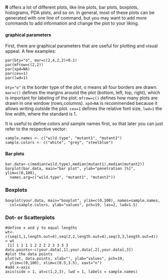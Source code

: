 **R** offers a lot of different plots, like line plots, bar plots, boxplots, histograms, PDA plots, and so on. In general, most of these plots can be generated with one line of command, but you may want to add more commands to add information and change the plot to your liking. 

#### graphical parameters
First, there are graphical parameters that are useful for plotting and visual appeal. A few examples:
```
par(bty="o", mar=c(2,4,2,2)+0.1)
par(mfrow=c(2,2))
par(xpd=NA)
par(cex=1)
par(lwd=1)
```
`bty="o"` is the border type of the plot, o means all four borders are drawn. `mar=c()` defines the margins around the plot (bottom, left, top, right), which is important for labeling of the plot. `mfrow=c()` defines how many plots are drawn in one window (rows,columns). `xpd=NA` is recommended because it allows writing outside the plot. `cex=1` defines the relative font size, `lwd=1` the line width, where the standard is 1.

It is useful to define colors and sample names first, so that later you can just refer to the respective vector:
```
sample.names <- c("wild.type", "mutant1", "mutant2")
sample.colors <- c("white", "grey", "steelblue")
```

#### Bar plots
```
bar.data<-c(median(wild.type),median(mutant1),median(mutant2))
barplot(bar.data, main="bar plot", ylab="penetration [%]", ylim=c(0,100), 
  names.arg=c("wild.type", "mutant1", "mutant2"))
```

### Boxplots
```
boxplot(your.data, main="boxplot", ylim=c(0,100), names=sample.names, 
  col=sample.colors, ylab="values", pch=19, las=2, lwd=1.5)
```

### Dot- or Scatterplots
```
#define x and y to equal lengths
wt<-c(seq(1,1,length.out=4),seq(2,2,length.out=4),seq(3,3,length.out=4))
> wt
 [1] 1 1 1 1 2 2 2 2 3 3 3 3
data.points<-c(your.data[,1],your.data[,2],your.data[,3])
#plot the data points
plot(wt, data.points, xlab="", ylab="values", pch=19,
  ylim=c(0,100), xlim=c(0.5,3.5), xaxt="n")
#add x-axis
axis(side = 1, at=c(1,2,3), lwd = 1, labels = sample.names)
``` 
